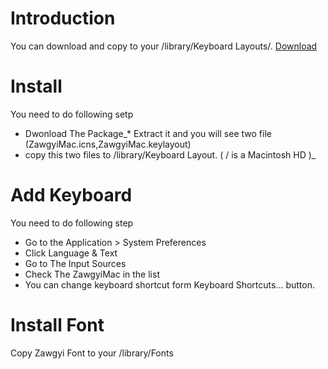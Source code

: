 # Introduction #

You can download and copy to your /library/Keyboard Layouts/.
[Download](http://zawgyi-keyboard.googlecode.com/files/ZawgyiMac%20Keyboard.zip)

# Install #

You need to do following setp
  * Dwonload The Package_* Extract it and you will see two file (ZawgyiMac.icns,ZawgyiMac.keylayout)
  * copy this two files to /library/Keyboard Layout. ( / is a Macintosh HD )_

# Add Keyboard #

You need to do following step

  * Go to the Application > System Preferences
  * Click Language & Text
  * Go to The Input Sources
  * Check The ZawgyiMac in the list
  * You can change keyboard shortcut form Keyboard Shortcuts... button.

# Install Font #

Copy Zawgyi Font to your /library/Fonts